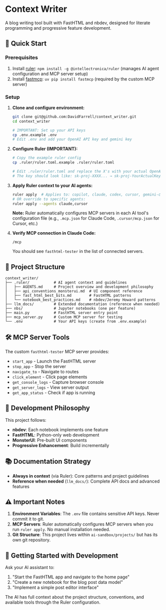 # Context Writer

A blog writing tool built with FastHTML and nbdev, designed for literate programming and progressive feature development.

## 🚀 Quick Start

### Prerequisites
1. Install [ruler](https://okigu.com/ruler): `npm install -g @intellectronica/ruler` (manages AI agent configuration and MCP server setup)
2. Install [fastmcp](https://gofastmcp.com/getting-started/installation): `uv pip install fastmcp` (required by the custom MCP server)

### Setup
1. **Clone and configure environment:**
   ```bash
   git clone git@github.com:DavidFarrell/context_writer.git
   cd context_writer
   
   # IMPORTANT: Set up your API keys
   cp .env.example .env
   # Edit .env and add your OpenAI API key and gemini key
   ```

2. **Configure Ruler (IMPORTANT):**
   ```bash
   # Copy the example ruler config
   cp .ruler/ruler.toml.example .ruler/ruler.toml
   
   # Edit .ruler/ruler.toml and replace the X's with your actual OpenAI API key from .env
   # The key should look like: sk-proj-XXXX... → sk-proj-YourActualKeyHere...
   ```

3. **Apply Ruler context to your AI agents:**
   ```bash
   ruler apply  # Applies to: copilot, claude, codex, cursor, gemini-cli, opencode, qwen (as configured)
   # OR override to specific agents:
   ruler apply --agents claude,cursor
   ```
   
   **Note:** Ruler automatically configures MCP servers in each AI tool's configuration file (e.g., `.mcp.json` for Claude Code, `.cursor/mcp.json` for Cursor, etc.)

4. **Verify MCP connection in Claude Code:**
   ```
   /mcp
   ```
   You should see `fasthtml-tester` in the list of connected servers.

## 📁 Project Structure

```
context_writer/
├── .ruler/           # AI agent context and guidelines
│   ├── AGENTS.md     # Project overview and development philosophy
│   ├── api_conventions_monsterui.md  # UI component reference
│   ├── fast_html_best_bits.md        # FastHTML patterns
│   └── notebook_best_practices.md    # nbdev/Jeremy Howard patterns
├── llm_docs/         # Extended documentation (reference when needed)
├── nbs/              # Jupyter notebooks (one per feature)
├── main.py           # FastHTML server entry point
├── mcp_server.py     # Custom MCP server for testing
└── .env              # Your API keys (create from .env.example)
```

## 🛠️ MCP Server Tools

The custom `fasthtml-tester` MCP server provides:
- `start_app` - Launch the FastHTML server
- `stop_app` - Stop the server
- `navigate_to` - Navigate to routes
- `click_element` - Click page elements
- `get_console_logs` - Capture browser console
- `get_server_logs` - View server output
- `get_app_status` - Check if app is running

## 🎯 Development Philosophy

This project follows:
- **nbdev**: Each notebook implements one feature
- **FastHTML**: Python-only web development
- **MonsterUI**: Pre-built UI components
- **Progressive Enhancement**: Build incrementally

## 📚 Documentation Strategy

- **Always in context** (via Ruler): Core patterns and project guidelines
- **Reference when needed** (`llm_docs/`): Complete API docs and advanced features

## ⚠️ Important Notes

1. **Environment Variables**: The `.env` file contains sensitive API keys. Never commit it to git.
2. **MCP Servers**: Ruler automatically configures MCP servers when you run `ruler apply`. No manual installation needed.
3. **Git Structure**: This project lives within `ai-sandbox/projects/` but has its own git repository.

## 🚦 Getting Started with Development

Ask your AI assistant to:
1. "Start the FastHTML app and navigate to the home page"
2. "Create a new notebook for the blog post data model"
3. "Implement a simple post editor interface"

The AI has full context about the project structure, conventions, and available tools through the Ruler configuration.